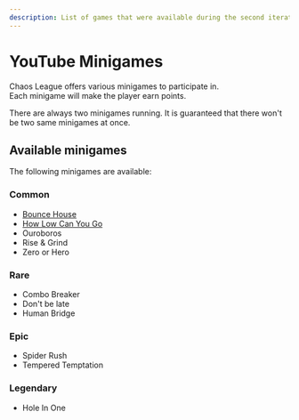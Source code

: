 ```yaml
---
description: List of games that were available during the second iteration of Chaos League on YouTube.
---
```


# YouTube Minigames

Chaos League offers various minigames to participate in.  
Each minigame will make the player earn points.

There are always two minigames running. It is guaranteed that there won't be two same minigames at once.

## Available minigames

The following minigames are available:

### Common

- [Bounce House](common/bounce-house.md)
- [How Low Can You Go](common/how-low-can-you-go.md)
- Ouroboros
- Rise & Grind
- Zero or Hero

### Rare

- Combo Breaker
- Don't be late
- Human Bridge

### Epic

- Spider Rush
- Tempered Temptation

### Legendary

- Hole In One